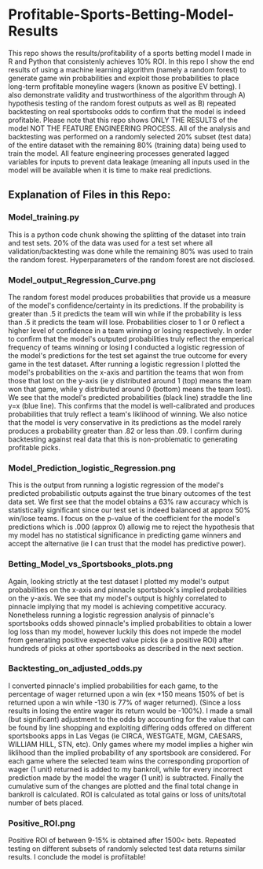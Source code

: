 # Profitable-Sports-Betting-Model-Results
This repo shows the results/profitability of a sports betting model I made in R and Python that consistenly achieves 10% ROI. In this repo I show the end results of using a machine learning algorithm (namely a random forest) to generate game win probabilities and exploit those probabilities to place long-term profitable moneyline wagers (known as positive EV betting). I also demonstrate validity and trustworthiness of the algorithm through A) hypothesis testing of the random forest outputs as well as B) repeated backtesting on real sportsbooks odds to confirm that the model is indeed profitable. Please note that this repo shows ONLY THE RESULTS of the model NOT THE FEATURE ENGINEERING PROCESS. All of the analysis and backtesting was performed on a randomly selected 20% subset (test data) of the entire dataset with the remaining 80% (training data) being used to train the model. All feature engineering processes generated lagged variables for inputs to prevent data leakage (meaning all inputs used in the model will be available when it is time to make real predictions.  

## Explanation of Files in this Repo:

### Model_training.py
This is a python code chunk showing the splitting of the dataset into train and test sets. 20%  of the data was used for a test set where all validation/backtesting was done while the remaining 80% was used to train the random forest. Hyperparameters of the random forest are not disclosed. 


### Model_output_Regression_Curve.png
The random forest model produces probabilities that provide us a measure of the model's confidence/certainty in its predictions. If the probability is greater than .5 it predicts the team will win while if the probability is less than .5 it predicts the team will lose. Probabilities closer to 1 or 0 reflect a higher level of confidence in a team winning or losing respectively. In order to confirm that the model's outputed probabilities truly reflect the emperical frequency of teams winning or losing I conducted a logistic regression of the model's predictions for the test set against the true outcome for every game in the test dataset. After running a logistic regression I plotted the model's probabilities on the x-axis and partition the teams that won from those that lost on the y-axis (ie y distributed around 1 (top) means the team won that game, while y distributed around 0 (bottom) means the team lost). We see that the model's predicted probabilities (black line) straddle the line y=x (blue line). This confirms that the model is well-calibrated and produces probabilities that truly reflect a team's liklihood of winning. We also notice that the model is very conservative in its predictions as the model rarely produces a probability greater than .82 or less than .09. I confirm during backtesting against real data that this is non-problematic to generating profitable picks. 


### Model_Prediction_logistic_Regression.png
This is the output from running a logistic regression of the model's predicted probabilistic outputs against the true binary outcomes of the test data set. We first see that the model obtains a 63% raw accuracy which is statistically significant since our test set is indeed balanced at approx 50% win/lose teams. I focus on the p-value of the coefficient for the model's predictions which is .000 (approx 0) allowig me to reject the hypothesis that my model has no statistical significance in predicting game winners and accept the alternative (ie I can trust that the model has predictive power).  

### Betting_Model_vs_Sportsbooks_plots.png
Again, looking strictly at the test dataset I plotted my model's output probabilities on the x-axis and pinnacle sportsbook's implied probabilities on the y-axis. We see that my model's output is highly correlated to pinnacle implying that my model is achieving competitive accuracy. Nonetheless running a logistic regression analysis of pinnacle's sportsbooks odds showed pinnacle's implied probabilities to obtain a lower log loss than my model, however luckily this does not impede the model from generating positive expected value picks (ie a positive ROI) after hundreds of picks at other sportsbooks as described in the next section.  

### Backtesting_on_adjusted_odds.py
I converted pinnacle's implied probabilities for each game, to the percentage of wager returned upon a win (ex +150 means 150% of bet is returned upon a win while -130 is 77% of wager returned). (Since a loss results in losing the entire wager its return would be -100%). I made a small (but significant) adjustment to the odds by accounting for the value that can be found by line shopping and exploiting differing odds offered on different sportsbooks apps in Las Vegas (ie CIRCA, WESTGATE, MGM, CAESARS, WILLIAM HILL, STN, etc). Only games where my model implies a higher win liklihood than the implied probability of any sportsbook are considered. For each game where the selected team wins the corresponding proportion of wager (1 unit) returned is added to my bankroll, while for every incorrect prediction made by the model the wager (1 unit) is subtracted. Finally the cumulative sum of the changes are plotted and the final total change in bankroll is calculated. ROI is calculated as total gains or loss of units/total number of bets placed. 

### Positive_ROI.png
Positive ROI of between 9-15% is obtained after 1500< bets. Repeated testing on different subsets of randomly selected test data returns similar results. I conclude the model is profiitable!
